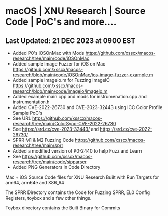 # macOS | XNU Research | Source Code | PoC's and more....
## Last Updated: 21 DEC 2023 at 0900 EST
- Added P0's iOSOnMac with Mods https://github.com/xsscx/macos-research/tree/main/code/iOSOnMac
- Added sample Image Fuzzer for iOS on Mac https://github.com/xsscx/macos-research/blob/main/code/iOSOnMac/ios-image-fuzzer-example.m
- Added sample imageio.m for Fuzzing ImageIO https://github.com/xsscx/macos-research/blob/main/code/imageio/imageio.m
- Added example main.cpp and mods for instrumenation.cpp and instrumentation.h
- Added CVE-2022-26730 and CVE-2023-32443 using ICC Color Profile Sample PoC's
- See URL https://github.com/xsscx/macos-research/tree/main/ColorSync-CVE-2022-26730
- See https://srd.cx/cve-2023-32443/ and https://srd.cx/cve-2022-26730/
- SPRR M1 & M2 Fuzzing Code https://github.com/xsscx/macos-research/tree/main/sprr
- Added a modified version of P0-2440 to help Fuzz and Learn
- See https://github.com/xsscx/macos-research/tree/main/code/sipparser
- Added PNG Generators in Code Directory
  
Mac + iOS Source Code files for XNU Research Built with Run Targets for arm64, arm64e and X86_64

The SPRR Directory contains the Code for Fuzzing SPRR, EL0 Config Registers, toybox and a few other things. 

Toybox directory contains the Built Binary for Commits

